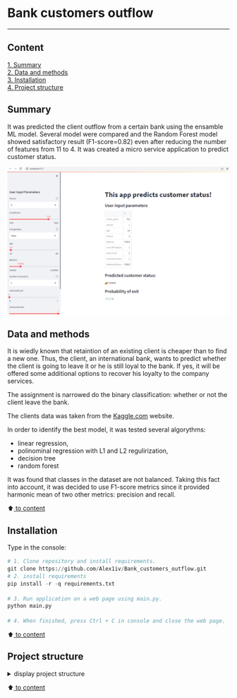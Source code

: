# Bank customers outflow
---

## Content

[1. Summary](README.md#Summary)   
[2. Data and methods](README.md#Data-and-methods)   
[3. Installation](README.md#Installation)    
[4. Project structure](README.md#Project-structure)


## Summary
It was predicted the client outflow from a certain bank using the ensamble ML model. Several model were compared and the Random Forest model showed satisfactory result (F1-score=0.82) even after reducing the number of features from 11 to 4.
It was created a micro service application to predict customer status.

![Web page](figures/page.png)

## Data and methods
It is wiedly known that retaintion of an existing client is cheaper than to find a new one. Thus, the client, an international bank, wants to predict whether the client is going to leave it or he is still loyal to the bank. If yes, it will be offered some additional options to recover his loyalty to the company services.

The assignment is narrowed do the binary classification: whether or not the client leave the bank.

The clients data was taken from the [Kaggle.com](https://www.kaggle.com/datasets/mathchi/churn-for-bank-customers) website.

In order to identify the best model, it was tested several algorythms: 
* linear regression, 
* polinominal regression with L1 and L2 regulirization, 
* decision tree 
* random forest

It was found that classes in the dataset are not balanced. Taking this fact into account, it was decided to use F1-score metrics since it provided harmonic mean of two other metrics: precision and recall.

:arrow_up:[ to content](_)



## Installation
Type in the console:
```Python
# 1. Clone repository and install requirements.
git clone https://github.com/Alex1iv/Bank_customers_outflow.git
# 2. install requirements
pip install -r -q requirements.txt

# 3. Run application on a web page using main.py.
python main.py

# 4. When finished, press Ctrl + C in console and close the web page.
```

:arrow_up:[ to content](_)

## Project structure

<details>
  <summary>display project structure </summary>

```Python
Bank_customers_outflow
├── .gitignore
├── config              # configuration parameters
│   └── config.json     
├── data                # data archive
│   └── churn.zip      
├── figures             # figures
│   ├── fig_1.png
......
│   └── fig_9.png
├── models              # models storage
│   ├── models.py
│   └── __ init __.py
├── notebooks           # project notebooks storage
│   └── Bank_clients_en.ipynb
├── README.md
└── utils               # additional functions and applications
    ├── application.py
    ├── functions.py
    ├── reader_config.py
    └── __ init __.py

```
</details>

:arrow_up:[ to content](_)